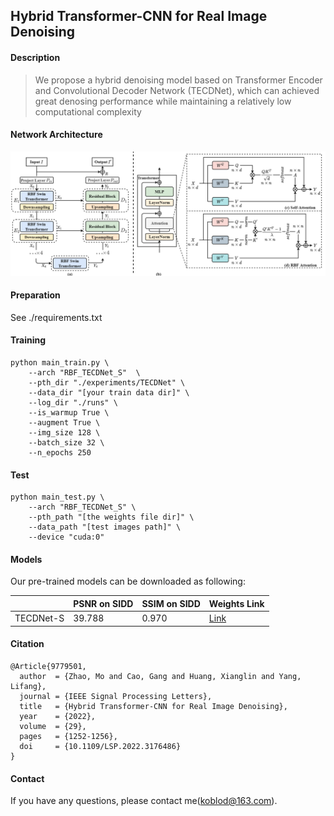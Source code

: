 ## Hybrid Transformer-CNN for Real Image Denoising

#### Description

> We propose a hybrid denoising model based on Transformer Encoder and Convolutional Decoder
> Network (TECDNet), which can achieved great denosing performance while maintaining a relatively low computational complexity

#### Network Architecture

![](./fig/Fig-1.png)

#### Preparation

See ./requirements.txt

#### Training

```
python main_train.py \
	--arch "RBF_TECDNet_S"  \
	--pth_dir "./experiments/TECDNet" \ 
	--data_dir "[your train data dir]" \ 
	--log_dir "./runs" \
	--is_warmup True \ 
	--augment True \
	--img_size 128 \
	--batch_size 32 \
	--n_epochs 250
```

#### Test

```
python main_test.py \
	--arch "RBF_TECDNet_S" \
	--pth_path "[the weights file dir]" \
	--data_path "[test images path]" \
	--device "cuda:0"
```

#### Models

Our pre-trained models can be downloaded as following:

|           | PSNR on SIDD | SSIM on SIDD | Weights Link |
| --------- | ------------ | ------------ | ------------ |
| TECDNet-S | 39.788       | 0.970        | [Link](https://drive.google.com/file/d/1gxal8QidK-KkG2K9YWSu3TmAo6ORoe9Y/view?usp=sharing)     |

#### Citation

```
@Article{9779501,
  author  = {Zhao, Mo and Cao, Gang and Huang, Xianglin and Yang, Lifang},
  journal = {IEEE Signal Processing Letters}, 
  title   = {Hybrid Transformer-CNN for Real Image Denoising}, 
  year    = {2022},
  volume  = {29},
  pages   = {1252-1256},
  doi     = {10.1109/LSP.2022.3176486}
}
```

#### Contact

If you have any questions, please contact me(koblod@163.com).